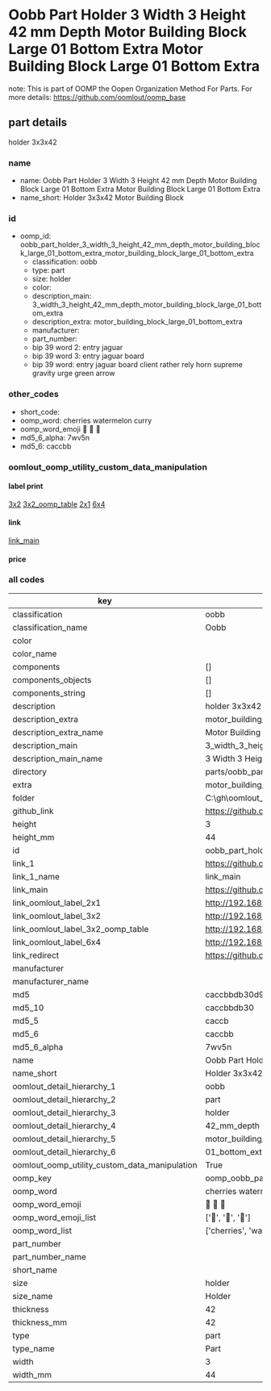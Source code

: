# Oobb Part Holder 3 Width 3 Height 42 mm Depth Motor Building Block Large 01 Bottom Extra Motor Building Block Large 01 Bottom Extra  

note: This is part of OOMP the Oopen Organization Method For Parts. For more details: https://github.com/oomlout/oomp_base

##  part details
  



holder 3x3x42



### name
* name: Oobb Part Holder 3 Width 3 Height 42 mm Depth Motor Building Block Large 01 Bottom Extra Motor Building Block Large 01 Bottom Extra
* name_short: Holder 3x3x42 Motor Building Block
### id
* oomp_id: oobb_part_holder_3_width_3_height_42_mm_depth_motor_building_block_large_01_bottom_extra_motor_building_block_large_01_bottom_extra
  * classification: oobb
  * type: part
  * size: holder
  * color: 
  * description_main: 3_width_3_height_42_mm_depth_motor_building_block_large_01_bottom_extra
  * description_extra: motor_building_block_large_01_bottom_extra
  * manufacturer: 
  * part_number: 
  * bip 39 word 2: entry jaguar
  * bip 39 word 3: entry jaguar board
  * bip 39 word: entry jaguar board client rather rely horn supreme gravity urge green arrow

### other_codes
* short_code: 
* oomp_word: cherries watermelon curry
* oomp_word_emoji :cherries: :watermelon: :curry:
* md5_6_alpha: 7wv5n
* md5_6: caccbb






### oomlout_oomp_utility_custom_data_manipulation
#### label print
[3x2](http://192.168.1.245:1112/?label=oomp%207wv5n)
[3x2_oomp_table](http://192.168.1.108:1112/?label=oomp%207wv5n)
[2x1](http://192.168.1.242:1112/?label=oomp%207wv5n)
[6x4](http://192.168.1.55:1112/?label=oomp%207wv5n)    

#### link

[link_main](https://github.com/oomlout/oomlout_oobb_version_4_generated_parts/tree/main/navigation_oomp/oobb/part/holder/3_width_3_height_42_mm_depth_motor_building_block_large_01_bottom_extra/motor_building_block_large_01_bottom_extra/part)                              

#### price







### all codes 
| key | value |  
| --- | --- |  
| classification | oobb |  
| classification_name | Oobb |  
| color |  |  
| color_name |  |  
| components | [] |  
| components_objects | [] |  
| components_string | [] |  
| description | holder 3x3x42 |  
| description_extra | motor_building_block_large_01_bottom_extra |  
| description_extra_name | Motor Building Block Large 01 Bottom Extra |  
| description_main | 3_width_3_height_42_mm_depth_motor_building_block_large_01_bottom_extra |  
| description_main_name | 3 Width 3 Height 42 mm Depth Motor Building Block Large 01 Bottom Extra |  
| directory | parts/oobb_part_holder_3_width_3_height_42_mm_depth_motor_building_block_large_01_bottom_extra_motor_building_block_large_01_bottom_extra |  
| extra | motor_building_block_large_01_bottom |  
| folder | C:\gh\oomlout_oobb_version_4_generated_parts\parts\oobb_part_holder_3_width_3_height_42_mm_depth_motor_building_block_large_01_bottom_extra_motor_building_block_large_01_bottom_extra |  
| github_link | https://github.com/oomlout/oomlout_oomp_part_src/tree/main/parts/oobb_part_holder_3_width_3_height_42_mm_depth_motor_building_block_large_01_bottom_extra_motor_building_block_large_01_bottom_extra |  
| height | 3 |  
| height_mm | 44 |  
| id | oobb_part_holder_3_width_3_height_42_mm_depth_motor_building_block_large_01_bottom_extra_motor_building_block_large_01_bottom_extra |  
| link_1 | https://github.com/oomlout/oomlout_oobb_version_4_generated_parts/tree/main/navigation_oomp/oobb/part/holder/3_width_3_height_42_mm_depth_motor_building_block_large_01_bottom_extra/motor_building_block_large_01_bottom_extra/part |  
| link_1_name | link_main |  
| link_main | https://github.com/oomlout/oomlout_oobb_version_4_generated_parts/tree/main/navigation_oomp/oobb/part/holder/3_width_3_height_42_mm_depth_motor_building_block_large_01_bottom_extra/motor_building_block_large_01_bottom_extra/part |  
| link_oomlout_label_2x1 | http://192.168.1.242:1112/?label=oomp%207wv5n |  
| link_oomlout_label_3x2 | http://192.168.1.245:1112/?label=oomp%207wv5n |  
| link_oomlout_label_3x2_oomp_table | http://192.168.1.108:1112/?label=oomp%207wv5n |  
| link_oomlout_label_6x4 | http://192.168.1.55:1112/?label=oomp%207wv5n |  
| link_redirect | https://github.com/oomlout/oomlout_oobb_version_4_generated_parts/tree/main/parts/oobb_holder_03_03_42_ex_motor_building_block_large_01_bottom |  
| manufacturer |  |  
| manufacturer_name |  |  
| md5 | caccbbdb30d9edb2d5d922ac315dca5d |  
| md5_10 | caccbbdb30 |  
| md5_5 | caccb |  
| md5_6 | caccbb |  
| md5_6_alpha | 7wv5n |  
| name | Oobb Part Holder 3 Width 3 Height 42 mm Depth Motor Building Block Large 01 Bottom Extra Motor Building Block Large 01 Bottom Extra |  
| name_short | Holder 3x3x42 Motor Building Block |  
| oomlout_detail_hierarchy_1 | oobb |  
| oomlout_detail_hierarchy_2 | part |  
| oomlout_detail_hierarchy_3 | holder |  
| oomlout_detail_hierarchy_4 | 42_mm_depth |  
| oomlout_detail_hierarchy_5 | motor_building_block_large |  
| oomlout_detail_hierarchy_6 | 01_bottom_extra |  
| oomlout_oomp_utility_custom_data_manipulation | True |  
| oomp_key | oomp_oobb_part_holder_3_width_3_height_42_mm_depth_motor_building_block_large_01_bottom_extra_motor_building_block_large_01_bottom_extra |  
| oomp_word | cherries watermelon curry |  
| oomp_word_emoji | :cherries: :watermelon: :curry: |  
| oomp_word_emoji_list | [':cherries:', ':watermelon:', ':curry:'] |  
| oomp_word_list | ['cherries', 'watermelon', 'curry'] |  
| part_number |  |  
| part_number_name |  |  
| short_name |  |  
| size | holder |  
| size_name | Holder |  
| thickness | 42 |  
| thickness_mm | 42 |  
| type | part |  
| type_name | Part |  
| width | 3 |  
| width_mm | 44 |  
